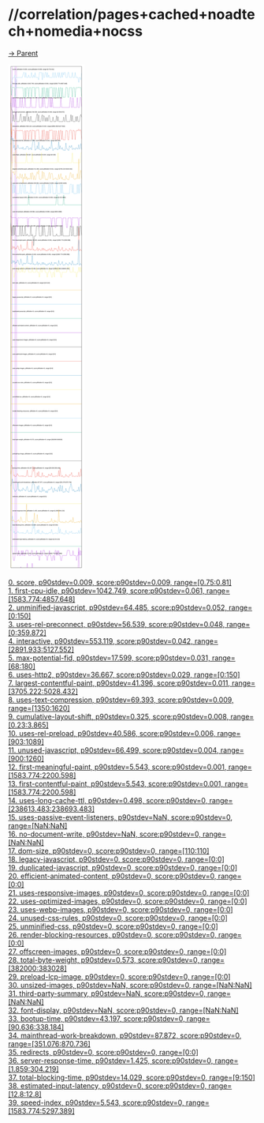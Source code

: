 
# //correlation/pages+cached+noadtech+nomedia+nocss

[→ Parent](../..)

![PLOT: correlation](./correlation.svg)

[0. score, p90stdev=0.009, score:p90stdev=0.009, range=[0.75:0.81]](../../meta/score/samples/pages+cached+noadtech+nomedia+nocss)  
[1. first-cpu-idle, p90stdev=1042.749, score:p90stdev=0.061, range=[1583.774:4857.648]](../../first-cpu-idle/samples/pages+cached+noadtech+nomedia+nocss/)  
[2. unminified-javascript, p90stdev=64.485, score:p90stdev=0.052, range=[0:150]](../../unminified-javascript/samples/pages+cached+noadtech+nomedia+nocss/)  
[3. uses-rel-preconnect, p90stdev=56.539, score:p90stdev=0.048, range=[0:359.872]](../../uses-rel-preconnect/samples/pages+cached+noadtech+nomedia+nocss/)  
[4. interactive, p90stdev=553.119, score:p90stdev=0.042, range=[2891.933:5127.552]](../../interactive/samples/pages+cached+noadtech+nomedia+nocss/)  
[5. max-potential-fid, p90stdev=17.599, score:p90stdev=0.031, range=[68:180]](../../max-potential-fid/samples/pages+cached+noadtech+nomedia+nocss/)  
[6. uses-http2, p90stdev=36.667, score:p90stdev=0.029, range=[0:150]](../../uses-http2/samples/pages+cached+noadtech+nomedia+nocss/)  
[7. largest-contentful-paint, p90stdev=41.396, score:p90stdev=0.011, range=[3705.222:5028.432]](../../largest-contentful-paint/samples/pages+cached+noadtech+nomedia+nocss/)  
[8. uses-text-compression, p90stdev=69.393, score:p90stdev=0.009, range=[1350:1620]](../../uses-text-compression/samples/pages+cached+noadtech+nomedia+nocss/)  
[9. cumulative-layout-shift, p90stdev=0.325, score:p90stdev=0.008, range=[0.23:3.865]](../../cumulative-layout-shift/samples/pages+cached+noadtech+nomedia+nocss/)  
[10. uses-rel-preload, p90stdev=40.586, score:p90stdev=0.006, range=[903:1089]](../../uses-rel-preload/samples/pages+cached+noadtech+nomedia+nocss/)  
[11. unused-javascript, p90stdev=66.499, score:p90stdev=0.004, range=[900:1260]](../../unused-javascript/samples/pages+cached+noadtech+nomedia+nocss/)  
[12. first-meaningful-paint, p90stdev=5.543, score:p90stdev=0.001, range=[1583.774:2200.598]](../../first-meaningful-paint/samples/pages+cached+noadtech+nomedia+nocss/)  
[13. first-contentful-paint, p90stdev=5.543, score:p90stdev=0.001, range=[1583.774:2200.598]](../../first-contentful-paint/samples/pages+cached+noadtech+nomedia+nocss/)  
[14. uses-long-cache-ttl, p90stdev=0.498, score:p90stdev=0, range=[238613.483:238693.483]](../../uses-long-cache-ttl/samples/pages+cached+noadtech+nomedia+nocss/)  
[15. uses-passive-event-listeners, p90stdev=NaN, score:p90stdev=0, range=[NaN:NaN]](../../uses-passive-event-listeners/samples/pages+cached+noadtech+nomedia+nocss/)  
[16. no-document-write, p90stdev=NaN, score:p90stdev=0, range=[NaN:NaN]](../../no-document-write/samples/pages+cached+noadtech+nomedia+nocss/)  
[17. dom-size, p90stdev=0, score:p90stdev=0, range=[110:110]](../../dom-size/samples/pages+cached+noadtech+nomedia+nocss/)  
[18. legacy-javascript, p90stdev=0, score:p90stdev=0, range=[0:0]](../../legacy-javascript/samples/pages+cached+noadtech+nomedia+nocss/)  
[19. duplicated-javascript, p90stdev=0, score:p90stdev=0, range=[0:0]](../../duplicated-javascript/samples/pages+cached+noadtech+nomedia+nocss/)  
[20. efficient-animated-content, p90stdev=0, score:p90stdev=0, range=[0:0]](../../efficient-animated-content/samples/pages+cached+noadtech+nomedia+nocss/)  
[21. uses-responsive-images, p90stdev=0, score:p90stdev=0, range=[0:0]](../../uses-responsive-images/samples/pages+cached+noadtech+nomedia+nocss/)  
[22. uses-optimized-images, p90stdev=0, score:p90stdev=0, range=[0:0]](../../uses-optimized-images/samples/pages+cached+noadtech+nomedia+nocss/)  
[23. uses-webp-images, p90stdev=0, score:p90stdev=0, range=[0:0]](../../uses-webp-images/samples/pages+cached+noadtech+nomedia+nocss/)  
[24. unused-css-rules, p90stdev=0, score:p90stdev=0, range=[0:0]](../../unused-css-rules/samples/pages+cached+noadtech+nomedia+nocss/)  
[25. unminified-css, p90stdev=0, score:p90stdev=0, range=[0:0]](../../unminified-css/samples/pages+cached+noadtech+nomedia+nocss/)  
[26. render-blocking-resources, p90stdev=0, score:p90stdev=0, range=[0:0]](../../render-blocking-resources/samples/pages+cached+noadtech+nomedia+nocss/)  
[27. offscreen-images, p90stdev=0, score:p90stdev=0, range=[0:0]](../../offscreen-images/samples/pages+cached+noadtech+nomedia+nocss/)  
[28. total-byte-weight, p90stdev=0.573, score:p90stdev=0, range=[382000:383028]](../../total-byte-weight/samples/pages+cached+noadtech+nomedia+nocss/)  
[29. preload-lcp-image, p90stdev=0, score:p90stdev=0, range=[0:0]](../../preload-lcp-image/samples/pages+cached+noadtech+nomedia+nocss/)  
[30. unsized-images, p90stdev=NaN, score:p90stdev=0, range=[NaN:NaN]](../../unsized-images/samples/pages+cached+noadtech+nomedia+nocss/)  
[31. third-party-summary, p90stdev=NaN, score:p90stdev=0, range=[NaN:NaN]](../../third-party-summary/samples/pages+cached+noadtech+nomedia+nocss/)  
[32. font-display, p90stdev=NaN, score:p90stdev=0, range=[NaN:NaN]](../../font-display/samples/pages+cached+noadtech+nomedia+nocss/)  
[33. bootup-time, p90stdev=43.197, score:p90stdev=0, range=[90.636:338.184]](../../bootup-time/samples/pages+cached+noadtech+nomedia+nocss/)  
[34. mainthread-work-breakdown, p90stdev=87.872, score:p90stdev=0, range=[351.076:870.736]](../../mainthread-work-breakdown/samples/pages+cached+noadtech+nomedia+nocss/)  
[35. redirects, p90stdev=0, score:p90stdev=0, range=[0:0]](../../redirects/samples/pages+cached+noadtech+nomedia+nocss/)  
[36. server-response-time, p90stdev=1.425, score:p90stdev=0, range=[1.859:304.219]](../../server-response-time/samples/pages+cached+noadtech+nomedia+nocss/)  
[37. total-blocking-time, p90stdev=14.029, score:p90stdev=0, range=[9:150]](../../total-blocking-time/samples/pages+cached+noadtech+nomedia+nocss/)  
[38. estimated-input-latency, p90stdev=0, score:p90stdev=0, range=[12.8:12.8]](../../estimated-input-latency/samples/pages+cached+noadtech+nomedia+nocss/)  
[39. speed-index, p90stdev=5.543, score:p90stdev=0, range=[1583.774:5297.389]](../../speed-index/samples/pages+cached+noadtech+nomedia+nocss/)  
